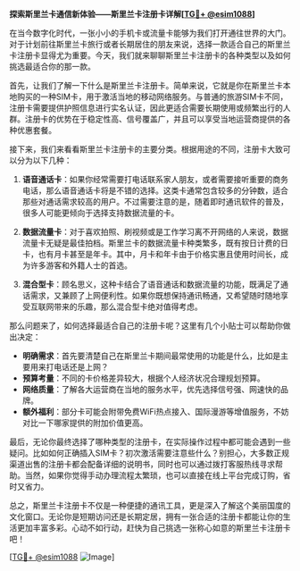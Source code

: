 **探索斯里兰卡通信新体验——斯里兰卡注册卡详解[[TG💪+ @esim1088](https://t.me/s/esim1088)]**

在当今数字化时代，一张小小的手机卡或流量卡能够为我们打开通往世界的大门。对于计划前往斯里兰卡旅行或者长期居住的朋友来说，选择一款适合自己的斯里兰卡注册卡显得尤为重要。今天，我们就来聊聊斯里兰卡注册卡的各种类型以及如何挑选最适合你的那一款。

首先，让我们了解一下什么是斯里兰卡注册卡。简单来说，它就是你在斯里兰卡本地购买的一种SIM卡，用于激活当地的移动网络服务。与普通的旅游SIM卡不同，注册卡需要提供护照信息进行实名认证，因此更适合需要长期使用或频繁出行的人群。注册卡的优势在于稳定性高、信号覆盖广，并且可以享受当地运营商提供的各种优惠套餐。

接下来，我们来看看斯里兰卡注册卡的主要分类。根据用途的不同，注册卡大致可以分为以下几种：

1. **语音通话卡**：如果你经常需要打电话联系家人朋友，或者需要接听重要的商务电话，那么语音通话卡将是不错的选择。这类卡通常包含较多的分钟数，适合那些对通话需求较高的用户。不过需要注意的是，随着即时通讯软件的普及，很多人可能更倾向于选择支持数据流量的卡。

2. **数据流量卡**：对于喜欢拍照、刷视频或是工作学习离不开网络的人来说，数据流量卡无疑是最佳拍档。斯里兰卡的数据流量卡种类繁多，既有按日计费的日卡，也有月卡甚至是年卡。其中，月卡和年卡由于价格实惠且使用时间长，成为许多游客和外籍人士的首选。

3. **混合型卡**：顾名思义，这种卡结合了语音通话和数据流量的功能，既满足了通话需求，又兼顾了上网便利性。如果你既想保持通讯畅通，又希望随时随地享受互联网带来的乐趣，那么混合型卡绝对值得考虑。

那么问题来了，如何选择最适合自己的注册卡呢？这里有几个小贴士可以帮助你做出决定：

- **明确需求**：首先要清楚自己在斯里兰卡期间最常使用的功能是什么，比如是主要用来打电话还是上网？
- **预算考量**：不同的卡价格差异较大，根据个人经济状况合理规划预算。
- **网络质量**：了解各大运营商在当地的服务水平，优先选择信号强、网速快的品牌。
- **额外福利**：部分卡可能会附带免费WiFi热点接入、国际漫游等增值服务，不妨对比一下哪家提供的附加价值更高。

最后，无论你最终选择了哪种类型的注册卡，在实际操作过程中都可能会遇到一些疑问。比如如何正确插入SIM卡？初次激活需要注意些什么？别担心，大多数正规渠道出售的注册卡都会配备详细的说明书，同时也可以通过拨打客服热线寻求帮助。当然，如果你觉得手动办理流程太繁琐，也可以直接在线上平台完成订购，省时又省力。

总之，斯里兰卡注册卡不仅是一种便捷的通讯工具，更是深入了解这个美丽国度的文化窗口。无论你是短期访问还是长期定居，拥有一张合适的注册卡都能让你的生活更加丰富多彩。心动不如行动，赶快为自己挑选一张称心如意的斯里兰卡注册卡吧！

[[TG💪+ @esim1088](https://t.me/s/esim1088) ![Image](https://i.postimg.cc/4NQfJmqS/Snipaste-2025-05-13-00-14-12.png)]